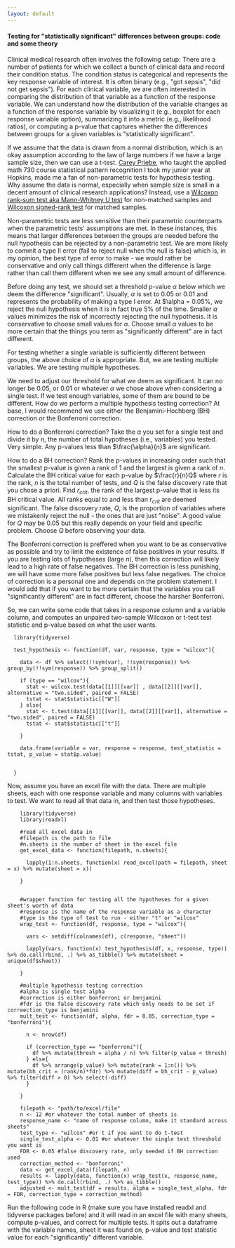 ```yaml
---
layout: default
---
```


#### Testing for "statistically significant" differences between groups: code and some theory

Clinical medical research often involves the following setup: There are a number of patients for which we collect a bunch of clinical data and record their condition status. The condition status is categorical and represents the key response variable of interest. It is often binary (e.g., "got sepsis", "did not get sepsis"). For each clinical variable, we are often interested in comparing the distribution of that variable as a function of the response variable. We can understand how the distribution of the variable changes as a function of the response variable by visualizing it (e.g., boxplot for each response variable option), summarizing it into a metric (e.g., likelihood ratios), or computing a p-value that captures whether the differences between groups for a given variables is "statistically significant".

If we assume that the data is drawn from a normal distribution, which is an okay assumption according to the law of large numbers if we have a large sample size, then we can use a t-test. [Carey Priebe](https://engineering.jhu.edu/faculty/carey-priebe/), who taught the applied math 730 course statistical pattern recognition I took my junior year at Hopkins, made me a fan of non-parametric tests for hypothesis testing. Why assume the data is normal, especially when sample size is small in a decent amount of clinical research applications? Instead, use a [Wilcoxon rank-sum test aka Mann-Whitney U test](https://en.wikipedia.org/wiki/Mann%E2%80%93Whitney_U_test) for non-matched samples and [Wilcoxon signed-rank test](https://en.wikipedia.org/wiki/Wilcoxon_signed-rank_test) for matched samples.

Non-parametric tests are less sensitive than their parametric counterparts when the parametric tests' assumptions are met. In these instances, this means that larger differences between the groups are needed before the null hypothesis can be rejected by a non-parametric test. We are more likely to commit a type II error (fail to reject null when the null is false) which is, in my opinion, the best type of error to make - we would rather be conservative and only call things different when the difference is large rather than call them different when we see any small amount of difference.

Before doing any test, we should set a threshold p-value $\alpha$ below which we deem the difference "significant". Usually, $\alpha$ is set to 0.05 or 0.01 and represents the probability of making a type I error. At $\alpha = 0.05%, we reject the null hypothesis when it is in fact true 5% of the time. Smaller $\alpha$ values minimizes the risk of incorrectly rejecting the null hypothesis. It is conservative to choose small values for $\alpha$. Choose small $\alpha$ values to be more certain that the things you term as "significantly different" are in fact different.  

For testing whether a single variable is sufficiently different between groups, the above choice of $\alpha$ is appropriate. But, we are testing multiple variables. We are testing multiple hypotheses.

We need to adjust our threshold for what we deem as significant. It can no longer be 0.05, or 0.01 or whatever $\alpha$ we chose above when considering a single test. If we test enough variables, some of them are bound to be different. How do we perform a multiple hypothesis testing correction? At base, I would recommend we use either the Benjamini-Hochberg (BH) correction or the Bonferroni correction.

How to do a Bonferroni correction? Take the $\alpha$ you set for a single test and divide it by $n$, the number of total hypotheses (i.e., variables) you tested. Very simple. Any p-values less than $\frac{\alpha}{n}$ are significant.

How to do a BH correction? Rank the p-values in increasing order such that the smallest p-value is given a rank of 1 and the largest is given a rank of $n$. Calculate the BH critical value for each p-value by $\frac{r}{n}Q$ where $r$ is the rank, $n$ is the total number of tests, and $Q$ is the false discovery rate that you chose a priori. Find $r_{crit}$, the rank of the largest p-value that is less its BH critical value. All ranks equal to and less than $r_{crit}$ are deemed significant. The false discovery rate, $Q$, is the proportion of variables where we mistakenly reject the null - the ones that are just "noise". A good value for $Q$ may be 0.05 but this really depends on your field and specific problem. Choose $Q$ before observing your data.

The Bonferroni correction is preffered when you want to be as conservative as possible and try to limit the existence of false positives in your results. If you are testing lots of hypotheses (large $n$), then this correction will likely lead to a high rate of false negatives. The BH correction is less punishing, we will have some more false positives but less false negatives. The choice of correction is a personal one and depends on the problem statement. I would add that if you want to be more certain that the variables you call "significantly different" are in fact different, choose the harsher Bonferroni.

So, we can write some code that takes in a response column and a variable column, and computes an unpaired two-sample Wilcoxon or t-test test statistic and p-value based on what the user wants.

```
  library(tidyverse)

  test_hypothesis <- function(df, var, response, type = "wilcox"){

    data <- df %>% select(!!sym(var), !!sym(response)) %>% group_by(!!sym(response)) %>% group_split()

    if (type == "wilcox"){
      stat <- wilcox.test(data[[1]][[var]] , data[[2]][[var]], alternative = "two.sided", paired = FALSE)
      tstat <- stat$statistic[["W"]]
    } else{
      stat <- t.test(data[[1]][[var]], data[[2]][[var]], alternative = "two.sided", paired = FALSE)
      tstat <- stat$statistic[["t"]]

    }

    data.frame(variable = var, response = response, test_statistic = tstat, p_value = stat$p.value)


  }
```

Now, assume you have an excel file with the data. There are multiple sheets, each with one response variable and many columns with variables to test. We want to read all that data in, and then test those hypotheses.

```
    library(tidyverse)
    library(readxl)

    #read all excel data in
    #filepath is the path to file
    #n.sheets is the number of sheet in the excel file
    get_excel_data <- function(filepath, n.sheets){

      lapply(1:n.sheets, function(x) read_excel(path = filepath, sheet = x) %>% mutate(sheet = x))

    }


    #wrapper function for testing all the hypotheses for a given sheet's worth of data
    #response is the name of the response variable as a character
    #type is the type of test to run - either "t" or "wilcox"
    wrap_test <- function(df, response, type = "wilcox"){

      vars <- setdiff(colnames(df), c(response, "sheet"))

      lapply(vars, function(x) test_hypothesis(df, x, response, type)) %>% do.call(rbind, .) %>% as_tibble() %>% mutate(sheet = unique(df$sheet))

    }

    #multiple hypothesis testing correction
    #alpha is single test alpha
    #correction is either bonferroni or benjamini
    #fdr is the false discovery rate which only needs to be set if correection_type is benjamini
    mult_test <- function(df, alpha, fdr = 0.05, correction_type = "bonferroni"){

      n <- nrow(df)

      if (correction_type == "bonferroni"){
        df %>% mutate(thresh = alpha / n) %>% filter(p_value < thresh)
      } else{
        df %>% arrange(p_value) %>% mutate(rank = 1:n()) %>% mutate(bh_crit = (rank/n)*fdr) %>% mutate(diff = bh_crit - p_value) %>% filter(diff > 0) %>% select(-diff)
      }

    }

    filepath <- "path/to/excel/file"
    n <- 12 #or whatever the total number of sheets is
    response_name <- "name of response column, make it standard across sheets"
    test_type <- "wilcox" #or t if you want to do t-test
    single_test_alpha <- 0.01 #or whatever the single test threshold you want is
    FDR <- 0.05 #false discovery rate, only needed if BH correction used
    correction_method <- "bonferroni"
    data <- get_excel_data(filepath, n)
    results <- lapply(data, function(x) wrap_test(x, response_name, test_type)) %>% do.call(rbind, .) %>% as_tibble()
    adjusted <- mult_test(df = results, alpha = single_test_alpha, fdr = FDR, correction_type = correction_method)
```

Run the following code in R (make sure you have installed readxl and tidyverse packages before) and it will read in an excel file with many sheets, compute p-values, and correct for multiple tests. It spits out a dataframe with the variable names, sheet it was found on, p-value and test statistic value for each "significantly" different variable.

